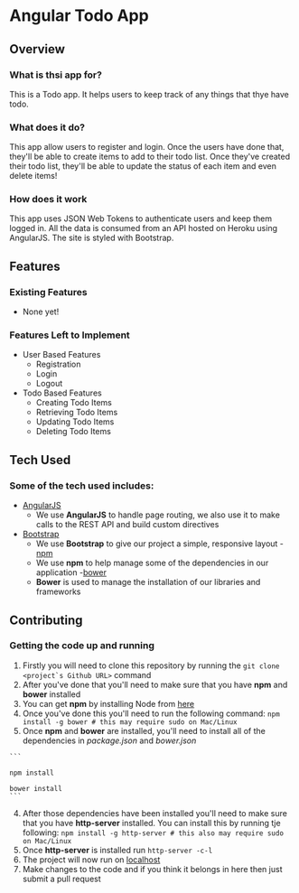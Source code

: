 # Angular Todo App

## Overview

### What is thsi app for?

This is a Todo app. It helps users to keep track of any things that thye have todo.

### What does it do?

This app allow users to register and login. Once the users have done that, they'll be able to create items to add to their todo list. Once they've created their todo list, they'll be able to update the status of each item and even delete items!

### How does it work

This app uses JSON Web Tokens to authenticate users and keep them logged in. All the data is consumed from an API hosted on Heroku using AngularJS. The site is styled with Bootstrap.

## Features

### Existing Features
- None yet!

### Features Left to Implement
- User Based Features
  - Registration
  - Login
  - Logout
- Todo Based Features
  - Creating Todo Items
  - Retrieving Todo Items
  - Updating Todo Items
  - Deleting Todo Items

## Tech Used

### Some of the tech used includes:
- [AngularJS](http://angularjs.org/)
  - We use **AngularJS** to handle page routing, we also use it to make calls to the REST API and build custom directives
- [Bootstrap](http://getbootstrap.com/)
  - We use **Bootstrap** to give our project a simple, responsive layout
-[npm](https://www.npmjs.com/)
  - We use **npm** to help manage some of the dependencies in our application
-[bower](https://bower.io/)
  - **Bower** is used to manage the installation of our libraries and frameworks

## Contributing

### Getting the code up and running
1. Firstly you will need to clone this repository by running the ```git clone <project`s Github URL>``` command
2. After you've done that you'll need to make sure that you have **npm** and **bower** installed
  1. You can get **npm** by installing Node from [here](https://nodejs.org/en/)
  2. Once you've done this you'll need to run the following command:
   `npm install -g bower # this may require sudo on Mac/Linux`
  3. Once **npm** and **bower** are installed, you'll need to install all of the dependencies in *package.json* and *bower.json*
    
    ```
    
    npm install

    bower install
    ```
  4. After those dependencies have been installed you'll need to make sure that you have **http-server** installed. You can install this by running tje following: ```npm install -g http-server # this also may require sudo on Mac/Linux```
  5. Once **http-server** is installed run ```http-server -c-l```
  6. The project will now run on [localhost](http://127.0.0.1:8080)
  7. Make changes to the code and if you think it belongs in here then just submit a pull request

